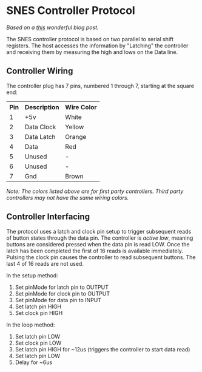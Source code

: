 SNES Controller Protocol
========================

*Based on a [this](http://tk-421projects.blogspot.com/2012/12/snes-controller-protocol.html) wonderful blog post.*

The SNES controller protocol is based on two parallel to serial shift registers. The host accesses the information by "Latching" the controller and receiving them by measuring the high and lows on the Data line.

Controller Wiring
-----------------

The controller plug has 7 pins, numbered 1 through 7, starting at the square end:

<table>
	<tr>
		<th>Pin</th>
		<th>Description</th>
		<th>Wire Color</th>
	</tr>
	<tr>
		<td>1</td>
		<td>+5v</td>
		<td>White</td>
	</tr>
	<tr>
		<td>2</td>
		<td>Data Clock</td>
		<td>Yellow</td>
	</tr>
	<tr>
		<td>3</td>
		<td>Data Latch</td>
		<td>Orange</td>
	</tr>
	<tr>
		<td>4</td>
		<td>Data</td>
		<td>Red</td>
	</tr>
	<tr>
		<td>5</td>
		<td>Unused</td>
		<td>-</td>
	</tr>
	<tr>
		<td>6</td>
		<td>Unused</td>
		<td>-</td>
	</tr>
	<tr>
		<td>7</td>
		<td>Gnd</td>
		<td>Brown</td>
	</tr>
</table>

*Note: The colors listed above are for first party controllers. Third party controllers may not have the same wiring colors.*

Controller Interfacing
----------------------

The protocol uses a latch and clock pin setup to trigger subsequent reads of button states through the data pin. The controller is *active low*, meaning buttons are considered pressed when the data pin is read LOW. Once the latch has been completed the first of 16 reads is available immediately. Pulsing the clock pin causes the controller to read subsequent buttons. The last 4 of 16 reads are not used.

In the setup method:

1. Set pinMode for latch pin to OUTPUT
2. Set pinMode for clock pin to OUTPUT
3. Set pinMode for data pin to INPUT
4. Set latch pin HIGH
5. Set clock pin HIGH

In the loop method:

1. Set latch pin LOW
2. Set clock pin LOW
3. Set latch pin HIGH for ~12us (triggers the controller to start data read)
4. Set latch pin LOW
5. Delay for ~6us


